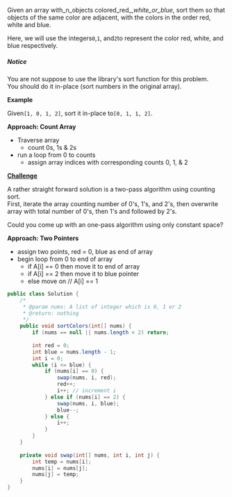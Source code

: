 Given an array with_n_objects colored_red_,_white_or_blue_, sort them so that objects of the same color are adjacent, with the colors in the order red, white and blue.

Here, we will use the integers`0`,`1`, and`2`to represent the color red, white, and blue respectively.

##### Notice

You are not suppose to use the library's sort function for this problem.  
You should do it in-place \(sort numbers in the original array\).

**Example**

Given`[1, 0, 1, 2]`, sort it in-place to`[0, 1, 1, 2]`.

**Approach: Count Array**

* Traverse array
  * count 0s, 1s & 2s 
* run a loop from 0 to counts
  * assign array indices  with corresponding counts 0, 1, & 2 



[**Challenge**](http://www.lintcode.com/en/problem/sort-colors/#challenge)

A rather straight forward solution is a two-pass algorithm using counting sort.  
First, iterate the array counting number of 0's, 1's, and 2's, then overwrite array with total number of 0's, then 1's and followed by 2's.

Could you come up with an one-pass algorithm using only constant space?

**Approach: Two Pointers**

* assign two points, red = 0, blue as end of array
* begin loop from 0 to end of array
  * if A\[i\] == 0 then move it to end of array
  * if A\[i\] == 2 then move it to blue pointer
  * else move on // A\[i\] == 1

```java
public class Solution {
    /*
     * @param nums: A list of integer which is 0, 1 or 2 
     * @return: nothing
     */
    public void sortColors(int[] nums) {
        if (nums == null || nums.length < 2) return;
        
        int red = 0;
        int blue = nums.length - 1;
        int i = 0;
        while (i <= blue) {
            if (nums[i] == 0) {
                swap(nums, i, red);
                red++;
                i++; // increment i
            } else if (nums[i] == 2) {
                swap(nums, i, blue);
                blue--;
            } else {
                i++;
            }
        }
    }
    
    private void swap(int[] nums, int i, int j) {
        int temp = nums[i];
        nums[i] = nums[j];
        nums[j] = temp;
    }
}
```



